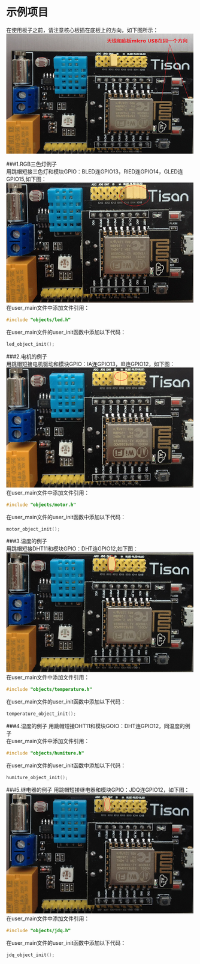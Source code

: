 # 示例项目  
在使用板子之前，请注意核心板插在底板上的方向，如下图所示：  
![核心板方向示意图](image/example-01.png)  

###1.RGB三色灯例子   
用跳帽短接三色灯和模块GPIO：BLED连GPIO13，RlED连GPIO14，GLED连GPIO15,如下图：  
![核心板方向示意图](image/example-rgb.png)  
在user_main文件中添加文件引用：  
```c 
#include "objects/led.h"  
```
在user_main文件的user_init函数中添加以下代码：  
```c
led_object_init(); 
```
###2.电机的例子  
用跳帽短接电机驱动和模块GPIO：IA连GPIO13，IB连GPIO12，如下图：  
![电机连接示意图](image/example-motor.png)   
在user_main文件中添加文件引用：  
```c 
#include "objects/motor.h"  
```
在user_main文件的user_init函数中添加以下代码：  
```c
motor_object_init(); 
```
###3.温度的例子  
用跳帽短接DHT11和模块GPIO：DHT连GPIO12,如下图：  
![温度连接示意图](image/example-dht11.png)  
在user_main文件中添加文件引用：  
```c 
#include "objects/temperature.h"  
```
在user_main文件的user_init函数中添加以下代码：  
```c
temperature_object_init(); 
```
###4.湿度的例子
用跳帽短接DHT11和模块GOIO：DHT连GPIO12，同温度的例子  
在user_main文件中添加文件引用：  
```c 
#include "objects/humiture.h"  
```
在user_main文件的user_init函数中添加以下代码：  
```c
humiture_object_init(); 
```
###5.继电器的例子
用跳帽短接继电器和模块GPIO：JDQ连GPIO12，如下图：  
![继电器连接示意图](image/example-jdq.png)  
在user_main文件中添加文件引用：  
```c 
#include "objects/jdq.h"  
```
在user_main文件的user_init函数中添加以下代码：  
```c
jdq_object_init(); 
``` 




